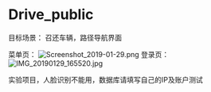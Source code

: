 # Drive_public
目标场景：
召还车辆，路径导航界面

菜单页：
![Screenshot_2019-01-29.png](https://upload-images.jianshu.io/upload_images/15775879-c5c2b9c705e69a22.png?imageMogr2/auto-orient/strip%7CimageView2/2/w/1240)
登录页：
![IMG_20190129_165520.jpg](https://upload-images.jianshu.io/upload_images/15775879-ab7fccab17e17fcb.jpg?imageMogr2/auto-orient/strip%7CimageView2/2/w/1240)

实验项目，人脸识别不能用，数据库请填写自己的IP及账户测试
